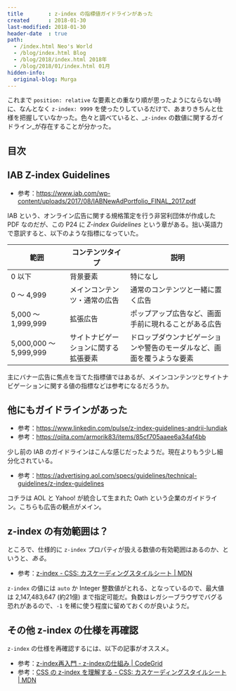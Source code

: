 ```yaml
---
title        : z-index の指標値ガイドラインがあった
created      : 2018-01-30
last-modified: 2018-01-30
header-date  : true
path:
  - /index.html Neo's World
  - /blog/index.html Blog
  - /blog/2018/index.html 2018年
  - /blog/2018/01/index.html 01月
hidden-info:
  original-blog: Murga
---
```


これまで `position: relative` な要素との重なり順が思ったようにならない時に、なんとなく `z-index: 9999` を使ったりしているだけで、あまりきちんと仕様を把握していなかった。色々と調べていると、_`z-index` の数値に関するガイドライン_が存在することが分かった。

## 目次

## IAB Z-index Guidelines

- 参考：<https://www.iab.com/wp-content/uploads/2017/08/IABNewAdPortfolio_FINAL_2017.pdf>

IAB という、オンライン広告に関する規格策定を行う非営利団体が作成した PDF なのだが、この P24 に _Z-index Guidelines_ という章がある。拙い英語力で意訳すると、以下のような指標になっていた。

| 範囲                   | コンテンツタイプ                     | 説明                                                                   |
|------------------------|--------------------------------------|------------------------------------------------------------------------|
| 0 以下                 | 背景要素                             | 特になし                                                               |
| 0 〜 4,999             | メインコンテンツ・通常の広告         | 通常のコンテンツと一緒に置く広告                                       |
| 5,000 〜 1,999,999     | 拡張広告                             | ポップアップ広告など、画面手前に現れることがある広告                   |
| 5,000,000 〜 5,999,999 | サイトナビゲーションに関する拡張要素 | ドロップダウンナビゲーションや警告のモーダルなど、画面を覆うような要素 |

主にバナー広告に焦点を当てた指標値ではあるが、メインコンテンツとサイトナビゲーションに関する値の指標などは参考になるだろうか。

## 他にもガイドラインがあった

- 参考：<https://www.linkedin.com/pulse/z-index-guidelines-andrii-lundiak>
- 参考：<https://qiita.com/armorik83/items/85cf705aaee6a34af4bb>

少し前の IAB のガイドラインはこんな感じだったようだ。現在よりもう少し細分化されている。

- 参考：<https://advertising.aol.com/specs/guidelines/technical-guidelines/z-index-guidelines>

コチラは AOL と Yahoo! が統合して生まれた Oath という企業のガイドライン。こちらも広告の観点がメイン。

## z-index の有効範囲は？

ところで、仕様的に `z-index` プロパティが扱える数値の有効範囲はあるのか、というと、_ある_。

- 参考：[z-index - CSS: カスケーディングスタイルシート | MDN](https://developer.mozilla.org/ja/docs/Web/CSS/z-index)

`z-index` の値には `auto` か Integer 整数値がとれる、となっているので、最大値は 2,147,483,647 (約21億) まで指定可能だ。負数はレガシーブラウザでバグる恐れがあるので、`-1` を稀に使う程度に留めておくのが良いようだ。

## その他 z-index の仕様を再確認

`z-index` の仕様を再確認するには、以下の記事がオススメ。

- 参考：[z-index再入門 - z-indexの仕組み | CodeGrid](https://app.codegrid.net/entry/z-index-1)
- 参考：[CSS の z-index を理解する - CSS: カスケーディングスタイルシート | MDN](https://developer.mozilla.org/ja/docs/Web/CSS/Understanding_z_index)
